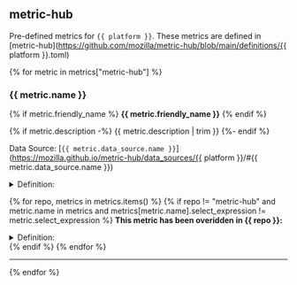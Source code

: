 ## metric-hub

Pre-defined metrics for `{{ platform }}`. These metrics are defined in [metric-hub](https://github.com/mozilla/metric-hub/blob/main/definitions/{{ platform }}.toml)

{% for metric in metrics["metric-hub"] %}
### {{ metric.name }}

{% if metric.friendly_name %}
**{{ metric.friendly_name }}**
{% endif %}

{% if metric.description -%}
{{ metric.description | trim }}
{%- endif %}

Data Source: [`{{ metric.data_source.name }}`](https://mozilla.github.io/metric-hub/data_sources/{{ platform }}/#{{ metric.data_source.name }})

<details>
<summary>Definition:</summary>

```sql
{{ metric.select_expression | trim }}
```
</details>

{% for repo, metrics in metrics.items() %}
{% if repo != "metric-hub" and metric.name in metrics and metrics[metric.name].select_expression != metric.select_expression %}
**This metric has been overidden in {{ repo }}:**
<details>
<summary>Definition:</summary>

```sql
{{ metrics[metric.name].select_expression | trim }}
```
</details>
{% endif %}
{% endfor %}

---
{% endfor %}